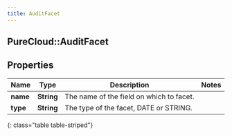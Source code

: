 ```yaml
---
title: AuditFacet
---
```

## PureCloud::AuditFacet

## Properties

|Name | Type | Description | Notes|
|------------ | ------------- | ------------- | -------------|
| **name** | **String** | The name of the field on which to facet. | |
| **type** | **String** | The type of the facet, DATE or STRING. | |
{: class="table table-striped"}


